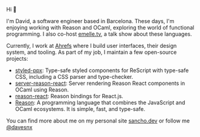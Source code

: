 Hi 👋

I'm David, a software engineer based in Barcelona. These days, I'm enjoying working with Reason and OCaml, exploring the world of functional programming. I also co-host [emelle.tv](https://www.twitch.tv/emelletv), a talk show about these languages.

Currently, I work at [Ahrefs](https://ahrefs.com/) where I build user interfaces, their design system, and tooling. As part of my job, I maintain a few open-source projects:

- [styled-ppx](https://github.com/davesnx/styled-ppx): Type-safe styled components for ReScript with type-safe CSS, including a CSS parser and type-checker.
- [server-reason-react](https://github.com/ml-in-barcelona/server-reason-react): Server rendering Reason React components in OCaml using Reason.
- [reason-react](https://github.com/reasonml/reason-react): Reason bindings for React.js.
- [Reason](https://github.com/reasonml/reason): A programming language that combines the JavaScript and OCaml ecosystems. It is simple, fast, and type-safe.

You can find more about me on my personal site [sancho.dev](https://sancho.dev/) or follow me [@davesnx](https://twitter.com/davesnx)
